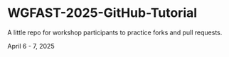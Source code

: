 # WGFAST-2025-GitHub-Tutorial

A little repo for workshop participants to practice forks and pull requests.

April 6 - 7, 2025
